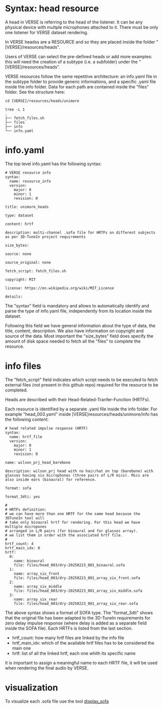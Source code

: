 # Syntax: head resource
A head in VERSE is referring to the head of the listener. It can be any physical device with multple microphones attached to it. There must be only one listener for VERSE dataset rendering.

In VERSE headss are a RESOURCE and so they are placed inside the folder "[VERSE]/resources/heads".

Users of VERSE can select the pre-defined heads or add more examples: this will need the creation of a subtype (i.e. a subfolder) under the "[VERSE]/resources/heads".

VERSE resources follow the same repetitive architecture: an info.yaml file in the subtype folder to provide generic informations, and a specific .yaml file inside the info folder. Data for each path are contained inside the "files" folder. See the structure here:

```
cd [VERSE]/resources/heads/unimore

tree -L 1
.
├── fetch_files.sh
├── files
├── info
└── info.yaml
```

# info.yaml
The top level info.yaml has the following syntax:

```
# VERSE resource info                  
syntax:
  name: resource_info
  version:
    major: 0
    minor: 1
    revision: 0

title: unimore_heads

type: dataset

content: hrtf

description: multi-channel .sofa file for HRTFs on different subjects as per 3D-TuneIn project requirements

size_bytes:

source: none

source_original: none

fetch_script: fetch_files.sh

copyright: MIT

license: https://en.wikipedia.org/wiki/MIT_License

details: 
```


The "syntax" field is mandatory and allows to automatically identify and parse the type of info.yaml file, independently from its location inside the dataset.

Following this field we have general information about the type of data, the title, content, description. We also have information on copyright and source of the data. Most important the "size_bytes" field does specify the amount of disk space needed to fetch all the "files" to complete the resource.

# info files
The "fetch_script" field indicates which script needs to be executed to fetch external files (not present in this github repo) required for the resource to be completed.

Heads are described with their Head-Related-Tranfer-Function (HRTFs).

Each resource is identified by a separate .yaml file inside the info folder. For example "head_003.yaml" inside [VERSE]resources/heads/unimore/info has the following content:

```
# head related impulse response (HRTF)
syntax:
  name: hrtf_file
  version:
    major: 0
    minor: 1
    revision: 0

name: wilson_prj_head_barebone

description: wilson_prj head with no hair/hat on top (barebone) with glasses having six microphones (three pairs of L/R mics). Mics are also inside ears (binaural) for reference.

format: sofa

format_3dti: yes

#
# HRTFs definition:
# we can have more than one HRTF for the same head because the 3DTuneIn tool will
# take only binaural hrtf for rendering. For this head we have multiple micropones
# arranged in L/R pairs (for binaural and for glasses array).
# we list them in order with the associated hrtf file.
#
hrtf_count: 4
hrtf_main_idx: 0
hrtf:
  0:
    name: binaural
    file: files/head_003/dry-20250223_001_binaural.sofa
  1:
    name: array_six_front
    file: files/head_003/dry-20250223_001_array_six_front.sofa
  2:
    name: array_six_middle
    file: files/head_003/dry-20250223_001_array_six_middle.sofa
  3:
    name: array_six_rear
    file: files/head_003/dry-20250223_001_array_six_rear.sofa
```

The above syntax shows a format of SOFA type. The "format_3dti" shows that the original file has been adapted to the 3D-TuneIn requirements for zero delay impulse response (where delay is added as a separate field inside the SOFA file). Each HRTFs is listed from the last section.

- hrtf_count: how many hrtf files are linked by the info file
- hrtf_main_idx: which of the available hrtf files has to be considered the main one
- hrtf: list of all the linked hrtf, each one whith its specific name

It is important to assign a meaningful name to each HRTF file, it will be used when rendering the final audio by VERSE.

# visualization
To visualize each .sofa file use the tool [display_sofa](display_sofa.md)

